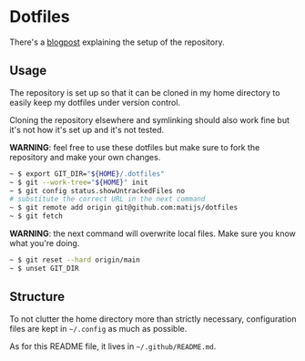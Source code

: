 # Dotfiles

There's a [blogpost][0] explaining the setup of the repository.

## Usage

The repository is set up so that it can be cloned in my home directory to easily
keep my dotfiles under version control.

Cloning the repository elsewhere and symlinking should also work fine but it's
not how it's set up and it's not tested.

**WARNING**: feel free to use these dotfiles but make sure to fork the repository
and make your own changes.

```bash
~ $ export GIT_DIR="${HOME}/.dotfiles"
~ $ git --work-tree="${HOME}" init
~ $ git config status.showUntrackedFiles no
# substitute the correct URL in the next command
~ $ git remote add origin git@github.com:matijs/dotfiles
~ $ git fetch
```

**WARNING**: the next command will overwrite local files. Make sure you know what
you're doing.

```bash
~ $ git reset --hard origin/main
~ $ unset GIT_DIR
```

## Structure

To not clutter the home directory more than strictly necessary, configuration
files are kept in `~/.config` as much as possible.

As for this README file, it lives in `~/.github/README.md`.

[0]: https://probablerobot.net/2021/05/keeping-'live'-dotfiles-in-a-git-repo/
